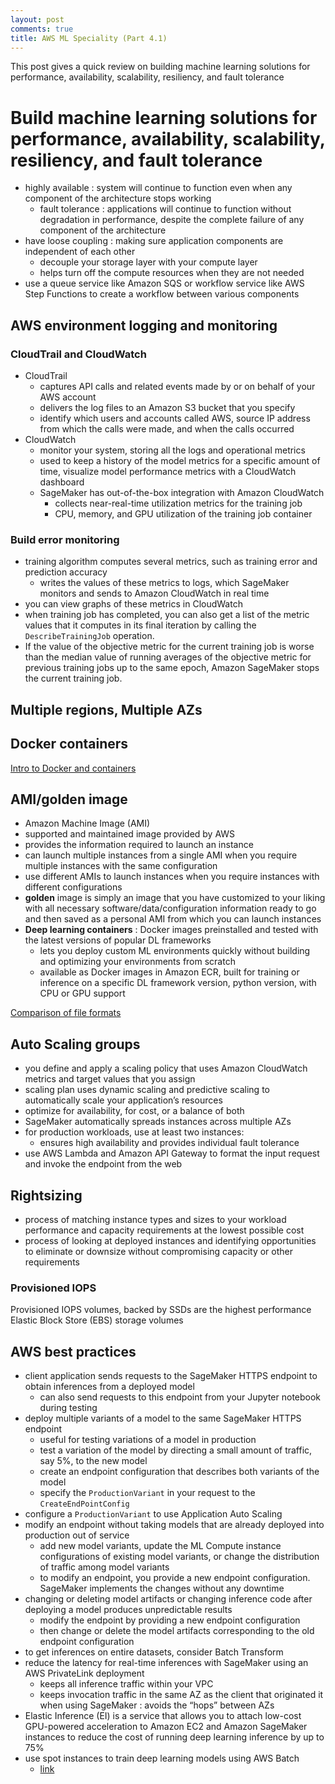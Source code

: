 ```yaml
---
layout: post
comments: true
title: AWS ML Speciality (Part 4.1)
---
```


This post gives a quick review on building machine learning solutions for performance, availability, scalability, resiliency, and fault tolerance

<!--more-->

# Build machine learning solutions for performance, availability, scalability, resiliency, and fault tolerance

* highly available : system will continue to function even when any component of the architecture stops working
    * fault tolerance : applications will continue to function without degradation in performance, despite the complete failure of any component of the architecture
* have loose coupling : making sure application components are independent of each other
    * decouple your storage layer with your compute layer
    * helps turn off the compute resources when they are not needed
* use a queue service like Amazon SQS or workflow service like AWS Step Functions to create a workflow between various components

## AWS environment logging and monitoring

### CloudTrail and CloudWatch

* CloudTrail
    * captures API calls and related events made by or on behalf of your AWS account
    * delivers the log files to an Amazon S3 bucket that you specify
    * identify which users and accounts called AWS, source IP address from which the calls were made, and when the calls occurred
* CloudWatch
    * monitor your system, storing all the logs and operational metrics
    * used to keep a history of the model metrics for a specific amount of time, visualize model performance metrics with a CloudWatch dashboard
    * SageMaker has out-of-the-box integration with Amazon CloudWatch
        * collects near-real-time utilization metrics for the training job
        * CPU, memory, and GPU utilization of the training job container

### Build error monitoring
* training algorithm computes several metrics, such as training error and prediction accuracy
    * writes the values of these metrics to logs, which SageMaker monitors and sends to Amazon CloudWatch in real time
* you can view graphs of these metrics in CloudWatch
* when training job has completed, you can also get a list of the metric values that it computes in its final iteration by calling the `DescribeTrainingJob` operation.
* If the value of the objective metric for the current training job is worse than the median value of running averages of the objective metric for previous training jobs up to the same epoch, Amazon SageMaker stops the current training job.

## Multiple regions, Multiple AZs

## Docker containers

[Intro to Docker and containers](https://www.freecodecamp.org/news/a-beginner-friendly-introduction-to-containers-vms-and-docker-79a9e3e119b/)

## AMI/golden image
* Amazon Machine Image (AMI)
* supported and maintained image provided by AWS
* provides the information required to launch an instance
* can launch multiple instances from a single AMI when you require multiple instances with the same configuration
* use different AMIs to launch instances when you require instances with different configurations
* **golden** image is simply an image that you have customized to your liking with all necessary software/data/configuration information ready to go and then saved as a personal AMI from which you can launch instances
* **Deep learning containers** : Docker images preinstalled and tested with the latest versions of popular DL frameworks
    * lets you deploy custom ML environments quickly without building and optimizing your environments from scratch
    * available as Docker images in Amazon ECR, built for training or inference on a specific DL framework version, python version, with CPU or GPU support

[Comparison of file formats](https://www.adaltas.com/en/2020/07/23/benchmark-study-of-different-file-format/)

## Auto Scaling groups
* you define and apply a scaling policy that uses Amazon CloudWatch metrics and target values that you assign
* scaling plan uses dynamic scaling and predictive scaling to automatically scale your application’s resources
* optimize for availability, for cost, or a balance of both
* SageMaker automatically spreads instances across multiple AZs
* for production workloads, use at least two instances:
    * ensures high availability and provides individual fault tolerance
* use AWS Lambda and Amazon API Gateway to format the input request and invoke the endpoint from the web


## Rightsizing
* process of matching instance types and sizes to your workload performance and capacity requirements at the lowest possible cost
* process of looking at deployed instances and identifying opportunities to eliminate or downsize without compromising capacity or other requirements

### Provisioned IOPS
Provisioned IOPS volumes, backed by SSDs are the highest performance Elastic Block Store (EBS) storage volumes

## AWS best practices

* client application sends requests to the SageMaker HTTPS endpoint to obtain inferences from a deployed model
    * can also send requests to this endpoint from your Jupyter notebook during testing
* deploy multiple variants of a model to the same SageMaker HTTPS endpoint
    * useful for testing variations of a model in production
    * test a variation of the model by directing a small amount of traffic, say 5%, to the new model
    * create an endpoint configuration that describes both variants of the model
    * specify the `ProductionVariant` in your request to the `CreateEndPointConfig`
* configure a `ProductionVariant` to use Application Auto Scaling
* modify an endpoint without taking models that are already deployed into production out of service
    * add new model variants, update the ML Compute instance configurations of existing model variants, or change the distribution of traffic among model variants
    * to modify an endpoint, you provide a new endpoint configuration. SageMaker implements the changes without any downtime
* changing or deleting model artifacts or changing inference code after deploying a model produces unpredictable results
    * modify the endpoint by providing a new endpoint configuration
    * then change or delete the model artifacts corresponding to the old endpoint configuration
* to get inferences on entire datasets, consider Batch Transform
* reduce the latency for real-time inferences with SageMaker using an AWS PrivateLink deployment
    * keeps all inference traffic within your VPC
    * keeps invocation traffic in the same AZ as the client that originated it when using SageMaker : avoids the “hops” between AZs
* Elastic Inference (EI) is a service that allows you to attach low-cost GPU-powered acceleration to Amazon EC2 and Amazon SageMaker instances to reduce the cost of running deep learning inference by up to 75%
* use spot instances to train deep learning models using AWS Batch
    * [link](https://aws.amazon.com/blogs/hpc/ml-training-with-aws-batch-and-amazon-fsx/)